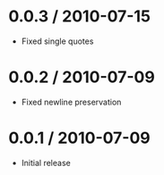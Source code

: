 
0.0.3 / 2010-07-15
==================

  * Fixed single quotes

0.0.2 / 2010-07-09
==================

  * Fixed newline preservation

0.0.1 / 2010-07-09
==================

  * Initial release
